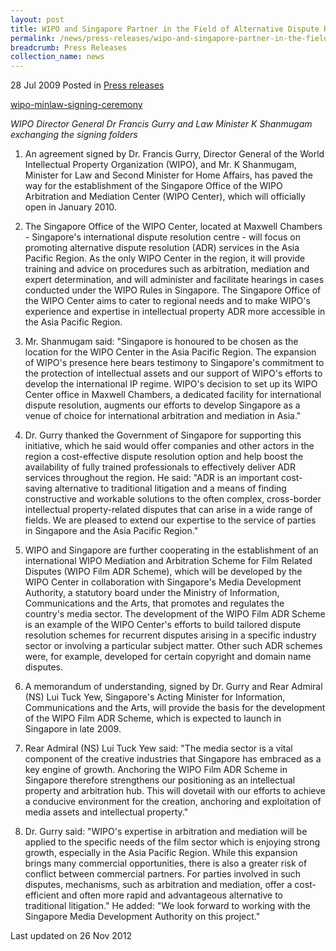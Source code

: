 ```yaml
---
layout: post
title: WIPO and Singapore Partner in the Field of Alternative Dispute Resolution
permalink: /news/press-releases/wipo-and-singapore-partner-in-the-field-of-alternative-dispute-resolution
breadcrumb: Press Releases
collection_name: news
---
```


28 Jul 2009 Posted in [Press releases](/news/press-releases)

[wipo-minlaw-signing-ceremony](/images/news/press-releases/2019/1399988690094.jpg)

*WIPO Director General Dr Francis Gurry and Law Minister K Shanmugam exchanging the signing folders* 

1. An agreement signed by Dr. Francis Gurry, Director General of the World Intellectual Property Organization (WIPO), and Mr. K Shanmugam, Minister for Law and Second Minister for Home Affairs, has paved the way for the establishment of the Singapore Office of the WIPO Arbitration and Mediation Center (WIPO Center), which will officially open in January 2010.

2. The Singapore Office of the WIPO Center, located at Maxwell Chambers - Singapore's international dispute resolution centre - will focus on promoting alternative dispute resolution (ADR) services in the Asia Pacific Region. As the only WIPO Center in the region, it will provide training and advice on procedures such as arbitration, mediation and expert determination, and will administer and facilitate hearings in cases conducted under the WIPO Rules in Singapore. The Singapore Office of the WIPO Center aims to cater to regional needs and to make WIPO's experience and expertise in intellectual property ADR more accessible in the Asia Pacific Region.

3. Mr. Shanmugam said: "Singapore is honoured to be chosen as the location for the WIPO Center in the Asia Pacific Region. The expansion of WIPO's presence here bears testimony to Singapore's commitment to the protection of intellectual assets and our support of WIPO's efforts to develop the international IP regime. WIPO's decision to set up its WIPO Center office in Maxwell Chambers, a dedicated facility for international dispute resolution, augments our efforts to develop Singapore as a venue of choice for international arbitration and mediation in Asia."

4. Dr. Gurry thanked the Government of Singapore for supporting this initiative, which he said would offer companies and other actors in the region a cost-effective dispute resolution option and help boost the availability of fully trained professionals to effectively deliver ADR services throughout the region. He said: "ADR is an important cost-saving alternative to traditional litigation and a means of finding constructive and workable solutions to the often complex, cross-border intellectual property-related disputes that can arise in a wide range of fields. We are pleased to extend our expertise to the service of parties in Singapore and the Asia Pacific Region."

5. WIPO and Singapore are further cooperating in the establishment of an international WIPO Mediation and Arbitration Scheme for Film Related Disputes (WIPO Film ADR Scheme), which will be developed by the WIPO Center in collaboration with Singapore's Media Development Authority, a statutory board under the Ministry of Information, Communications and the Arts, that promotes and regulates the country's media sector. The development of the WIPO Film ADR Scheme is an example of the WIPO Center's efforts to build tailored dispute resolution schemes for recurrent disputes arising in a specific industry sector or involving a particular subject matter. Other such ADR schemes were, for example, developed for certain copyright and domain name disputes.

6. A memorandum of understanding, signed by Dr. Gurry and Rear Admiral (NS) Lui Tuck Yew, Singapore's Acting Minister for Information, Communications and the Arts, will provide the basis for the development of the WIPO Film ADR Scheme, which is expected to launch in Singapore in late 2009.

7. Rear Admiral (NS) Lui Tuck Yew said: "The media sector is a vital component of the creative industries that Singapore has embraced as a key engine of growth. Anchoring the WIPO Film ADR Scheme in Singapore therefore strengthens our positioning as an intellectual property and arbitration hub. This will dovetail with our efforts to achieve a conducive environment for the creation, anchoring and exploitation of media assets and intellectual property."

8. Dr. Gurry said: "WIPO's expertise in arbitration and mediation will be applied to the specific needs of the film sector which is enjoying strong growth, especially in the Asia Pacific Region. While this expansion brings many commercial opportunities, there is also a greater risk of conflict between commercial partners. For parties involved in such disputes, mechanisms, such as arbitration and mediation, offer a cost-efficient and often more rapid and advantageous alternative to traditional litigation." He added: "We look forward to working with the Singapore Media Development Authority on this project."


<p class="right-side-updated">Last updated on 26 Nov 2012</p>
